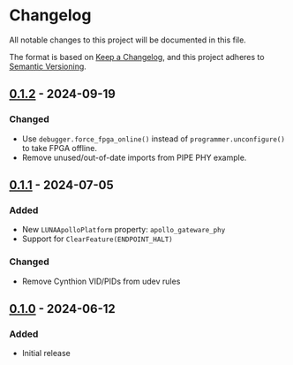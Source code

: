 # Changelog

All notable changes to this project will be documented in this file.

The format is based on [Keep a Changelog](https://keepachangelog.com/en/1.1.0/),
and this project adheres to [Semantic Versioning](https://semver.org/spec/v2.0.0.html).

<!--
## [Unreleased]
-->

## [0.1.2] - 2024-09-19
### Changed
* Use `debugger.force_fpga_online()` instead of `programmer.unconfigure()` to take FPGA offline.
* Remove unused/out-of-date imports from PIPE PHY example.


## [0.1.1] - 2024-07-05
### Added
- New `LUNAApolloPlatform` property: `apollo_gateware_phy`
- Support for `ClearFeature(ENDPOINT_HALT)`

### Changed
- Remove Cynthion VID/PIDs from udev rules


## [0.1.0] - 2024-06-12
### Added
- Initial release

[Unreleased]: https://github.com/greatscottgadgets/luna/compare/0.1.2...HEAD
[0.1.2]: https://github.com/greatscottgadgets/luna/compare/0.1.1...0.1.2
[0.1.1]: https://github.com/greatscottgadgets/luna/compare/0.1.0...0.1.1
[0.1.0]: https://github.com/greatscottgadgets/luna/releases/tag/0.1.0
